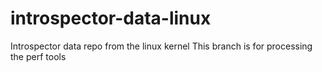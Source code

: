 # introspector-data-linux
Introspector data repo from the linux kernel
This branch is for processing the perf tools
